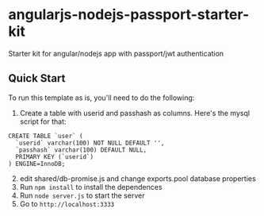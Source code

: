# angularjs-nodejs-passport-starter-kit

Starter kit for angular/nodejs app with passport/jwt authentication

## Quick Start
To run this template as is, you'll need to do the following:
1. Create a table with userid and passhash as columns. Here's the mysql script for that:
```
CREATE TABLE `user` (
  `userid` varchar(100) NOT NULL DEFAULT '',
  `passhash` varchar(100) DEFAULT NULL,
  PRIMARY KEY (`userid`)
) ENGINE=InnoDB;
```
2. edit shared/db-promise.js and change exports.pool database properties
3. Run `npm install` to install the dependences
4. Run `node server.js` to start the server
5. Go to `http://localhost:3333`
